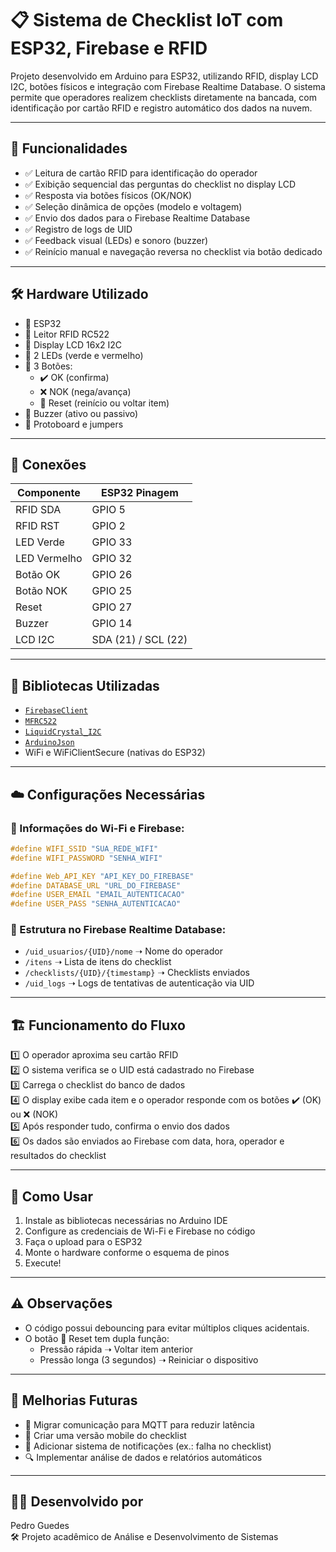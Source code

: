 
# 📋 Sistema de Checklist IoT com ESP32, Firebase e RFID

Projeto desenvolvido em Arduino para ESP32, utilizando RFID, display LCD I2C, botões físicos e integração com Firebase Realtime Database. O sistema permite que operadores realizem checklists diretamente na bancada, com identificação por cartão RFID e registro automático dos dados na nuvem.

---

## 🚀 Funcionalidades

- ✅ Leitura de cartão RFID para identificação do operador
- ✅ Exibição sequencial das perguntas do checklist no display LCD
- ✅ Resposta via botões físicos (OK/NOK)
- ✅ Seleção dinâmica de opções (modelo e voltagem)
- ✅ Envio dos dados para o Firebase Realtime Database
- ✅ Registro de logs de UID
- ✅ Feedback visual (LEDs) e sonoro (buzzer)
- ✅ Reinício manual e navegação reversa no checklist via botão dedicado

---

## 🛠️ Hardware Utilizado

- 🔸 ESP32
- 🔸 Leitor RFID RC522
- 🔸 Display LCD 16x2 I2C
- 🔸 2 LEDs (verde e vermelho)
- 🔸 3 Botões:
  - ✔️ OK (confirma)
  - ❌ NOK (nega/avança)
  - 🔄 Reset (reinício ou voltar item)
- 🔸 Buzzer (ativo ou passivo)
- 🔸 Protoboard e jumpers

---

## 🔌 Conexões

| Componente | ESP32 Pinagem |
|-------------|----------------|
| RFID SDA    | GPIO 5         |
| RFID RST    | GPIO 2         |
| LED Verde   | GPIO 33        |
| LED Vermelho| GPIO 32        |
| Botão OK    | GPIO 26        |
| Botão NOK   | GPIO 25        |
| Reset       | GPIO 27        |
| Buzzer      | GPIO 14        |
| LCD I2C     | SDA (21) / SCL (22) |

---

## 🔗 Bibliotecas Utilizadas

- [`FirebaseClient`](https://github.com/mobizt/FirebaseClient)
- [`MFRC522`](https://github.com/miguelbalboa/rfid)
- [`LiquidCrystal_I2C`](https://github.com/johnrickman/LiquidCrystal_I2C)
- [`ArduinoJson`](https://arduinojson.org/)
- WiFi e WiFiClientSecure (nativas do ESP32)

---

## ☁️ Configurações Necessárias

### 🔑 Informações do Wi-Fi e Firebase:

```cpp
#define WIFI_SSID "SUA_REDE_WIFI"
#define WIFI_PASSWORD "SENHA_WIFI"

#define Web_API_KEY "API_KEY_DO_FIREBASE"
#define DATABASE_URL "URL_DO_FIREBASE"
#define USER_EMAIL "EMAIL_AUTENTICACAO"
#define USER_PASS "SENHA_AUTENTICACAO"
```

### 🌳 Estrutura no Firebase Realtime Database:

- `/uid_usuarios/{UID}/nome` ➝ Nome do operador
- `/itens` ➝ Lista de itens do checklist
- `/checklists/{UID}/{timestamp}` ➝ Checklists enviados
- `/uid_logs` ➝ Logs de tentativas de autenticação via UID

---

## 🏗️ Funcionamento do Fluxo

1️⃣ O operador aproxima seu cartão RFID  
2️⃣ O sistema verifica se o UID está cadastrado no Firebase  
3️⃣ Carrega o checklist do banco de dados  
4️⃣ O display exibe cada item e o operador responde com os botões ✔️ (OK) ou ❌ (NOK)  
5️⃣ Após responder tudo, confirma o envio dos dados  
6️⃣ Os dados são enviados ao Firebase com data, hora, operador e resultados do checklist  

---

## 💾 Como Usar

1. Instale as bibliotecas necessárias no Arduino IDE  
2. Configure as credenciais de Wi-Fi e Firebase no código  
3. Faça o upload para o ESP32  
4. Monte o hardware conforme o esquema de pinos  
5. Execute!  

---

## ⚠️ Observações

- O código possui debouncing para evitar múltiplos cliques acidentais.  
- O botão 🔄 Reset tem dupla função:  
  - Pressão rápida ➝ Voltar item anterior  
  - Pressão longa (3 segundos) ➝ Reiniciar o dispositivo  

---

## 🔮 Melhorias Futuras

- 🚀 Migrar comunicação para MQTT para reduzir latência  
- 📲 Criar uma versão mobile do checklist  
- 🔔 Adicionar sistema de notificações (ex.: falha no checklist)  
- 🔍 Implementar análise de dados e relatórios automáticos  

---

## 👨‍💻 Desenvolvido por

Pedro Guedes  
🛠️ Projeto acadêmico de Análise e Desenvolvimento de Sistemas  
